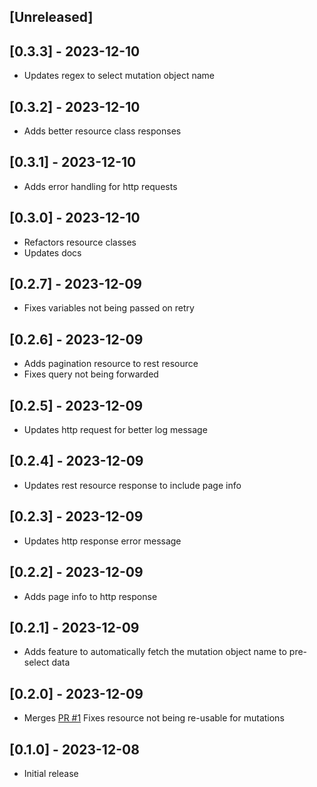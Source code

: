 ## [Unreleased]

## [0.3.3] - 2023-12-10

- Updates regex to select mutation object name 

## [0.3.2] - 2023-12-10

- Adds better resource class responses

## [0.3.1] - 2023-12-10

- Adds error handling for http requests

## [0.3.0] - 2023-12-10

- Refactors resource classes
- Updates docs

## [0.2.7] - 2023-12-09

- Fixes variables not being passed on retry

## [0.2.6] - 2023-12-09

- Adds pagination resource to rest resource
- Fixes query not being forwarded

## [0.2.5] - 2023-12-09

- Updates http request for better log message

## [0.2.4] - 2023-12-09

- Updates rest resource response to include page info

## [0.2.3] - 2023-12-09

- Updates http response error message

## [0.2.2] - 2023-12-09

- Adds page info to http response

## [0.2.1] - 2023-12-09

- Adds feature to automatically fetch the mutation object name to pre-select data

## [0.2.0] - 2023-12-09

- Merges [PR #1](https://github.com/Idjent/shopify_api_bruv/pull/1) Fixes resource not being re-usable for mutations

## [0.1.0] - 2023-12-08

- Initial release
